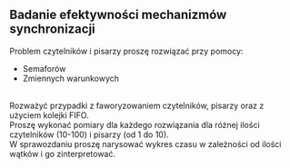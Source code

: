 ## Badanie efektywności mechanizmów synchronizacji
Problem czytelników i pisarzy proszę rozwiązać przy pomocy:
* Semaforów
* Zmiennych warunkowych 
<br/>
Rozważyć przypadki z faworyzowaniem czytelników, pisarzy oraz z użyciem kolejki FIFO.<br/>
Proszę wykonać pomiary dla każdego rozwiązania dla różnej ilości czytelników (10-100) i pisarzy (od 1 do 10).<br/>
W sprawozdaniu proszę narysować wykres czasu w zależności od ilości wątków i go zinterpretować.